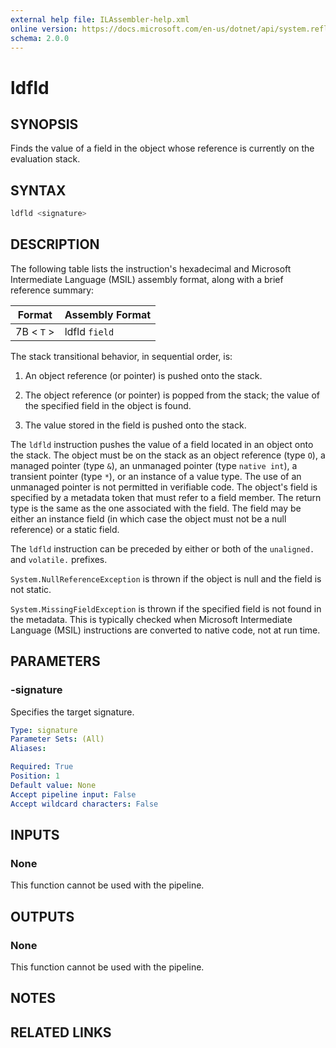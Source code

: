 ```yaml
---
external help file: ILAssembler-help.xml
online version: https://docs.microsoft.com/en-us/dotnet/api/system.reflection.emit.opcodes.ldfld
schema: 2.0.0
---
```


# ldfld

## SYNOPSIS

Finds the value of a field in the object whose reference is currently on the evaluation stack.

## SYNTAX

```powershell
ldfld <signature>
```

## DESCRIPTION

The following table lists the instruction's hexadecimal and Microsoft Intermediate Language (MSIL) assembly format, along with a brief reference summary:

| Format     | Assembly Format |
| ---------- | --------------- |
| 7B < `T` > | ldfld `field`   |

 The stack transitional behavior, in sequential order, is:

1.  An object reference (or pointer) is pushed onto the stack.

2.  The object reference (or pointer) is popped from the stack; the value of the specified field in the object is found.

3.  The value stored in the field is pushed onto the stack.

 The `ldfld` instruction pushes the value of a field located in an object onto the stack. The object must be on the stack as an object reference (type `O`), a managed pointer (type `&`), an unmanaged pointer (type `native int`), a transient pointer (type `*`), or an instance of a value type. The use of an unmanaged pointer is not permitted in verifiable code. The object's field is specified by a metadata token that must refer to a field member. The return type is the same as the one associated with the field. The field may be either an instance field (in which case the object must not be a null reference) or a static field.

 The `ldfld` instruction can be preceded by either or both of the `unaligned.` and `volatile.` prefixes.

 `System.NullReferenceException` is thrown if the object is null and the field is not static.

 `System.MissingFieldException` is thrown if the specified field is not found in the metadata. This is typically checked when Microsoft Intermediate Language (MSIL) instructions are converted to native code, not at run time.

## PARAMETERS

### -signature

Specifies the target signature.

```yaml
Type: signature
Parameter Sets: (All)
Aliases:

Required: True
Position: 1
Default value: None
Accept pipeline input: False
Accept wildcard characters: False
```

## INPUTS

### None

This function cannot be used with the pipeline.

## OUTPUTS

### None

This function cannot be used with the pipeline.

## NOTES

## RELATED LINKS
